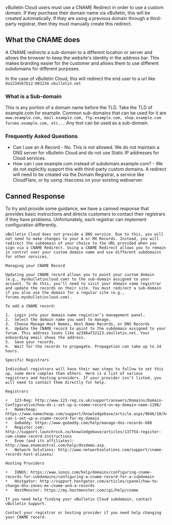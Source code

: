 
vBulletin Cloud users must use a CNAME Redirect in order to use a custom domain. If they purchase their domain name via vBulletin, this will be created automatically. If they are using a previous domain through a third-party registrar, then they must manually create this redirect.

## What the CNAME does

A CNAME redirects a sub-domain to a different location or server and allows the browser to keep the website's identity in the address bar. This makes branding easier for the customer and allows them to use different subdomains for different purposes.

In the case of vBulletin Cloud, this will redirect the end user to a url like `0a1234567b12-001234.vbulletin.net`

### What is a Sub-domain

This is any portion of a domain name before the TLD. Take the TLD of example.com for example. Common sub-domains that can be used for it are `www.example.com, mail.example.com, ftp.example.com, shop.example.com forums.example.com, etc...` Any text can be used as a sub-domain.

### Frequently Asked Questions

- Can I use an A Record - No. This is not allowed. We do not maintain a DNS server for vBulletin Cloud and do not use Static IP addresses for Cloud services.
- How can I use example.com instead of subdomain.example.com? - We do not explicitly support this with third-party custom domains. A redirect will need to be created via the Domain Registrar, a service like CloudFlare, or by using .htaccess on your existing webserver.

## Canned Response

To try and provide some guidance, we have a canned response that provides basic instructions and directs customers to contact their registrars if they have problems. Unfortunately, each registrar can implement configuration differently.

```
vBulletin Cloud does not provide a DNS service. Due to this, you will not need to make changes to your A or MX Records. Instead, you will redirect the subdomain of your choice to the URL provided when you sign via a CNAME Redirect. Using a CNAME Redirect allows you to remain in control over your custom domain name and use different subdomains for other services.

Managing your CNAME Record

Updating your CNAME record allows you to point your custom domain (e.g., myvbulletincloud.com) to the sub-domain assigned to your account. To do this, you’ll need to visit your domain name registrar and update the records on their site. You must redirect a sub-domain if you also use the domain for a regular site (e.g., forums.myvbulletincloud.com).

To add a CNAME record:

1.	Login into your domain name registrar’s management panel.
2.	Select the domain name you want to manage.
3.	Choose Manage Host Names, Host Name Records, or DNS Records
4.	Update the CNAME record to point to the subdomain assigned to your forum. This address looks like a2398af32123.vbulletin.net. Your onboarding email shows the address.
5.	Save your records.
6.	Wait for the records to propagate. Propagation can take up to 24 hours.

Specific Registrars

Individual registrars will have their own steps to follow to set this up, some more complex than others. Here is a list of various registrars and hosting providers. If your provider isn’t listed, you will need to contact them directly for help.

Registrars

•	123-Reg: http://www.123-reg.co.uk/support/answers/Domains/Domain-Configuration/how-do-i-set-up-a-cname-record-on-my-domain-name-1198/
•	Namecheap: https://www.namecheap.com/support/knowledgebase/article.aspx/9646/10/how-can-i-set-up-a-cname-record-for-my-domain
•	GoDaddy: https://www.godaddy.com/help/manage-dns-records-680
•	Register.com: http://support.launchrock.co/knowledgebase/articles/137754-register-com-cname-record-instructions
•	Enom (and its affiliates): http://www.enomcentral.com/help/dnsdemo.asp
•	Network Solutions: http://www.networksolutions.com/support/cname-records-host-aliases/

Hosting Providers

•	IONOS: https://www.ionos.com/help/domains/configuring-cname-records-for-subdomains/configuring-a-cname-record-for-a-subdomain
•	Hostgator: http://support.hostgator.com/articles/cpanel/how-to-change-dns-zones-mx-cname-and-a-records
•	HostMonster: https://my.hostmonster.com/cgi/help/cname

If you need help finding your vBulletin Cloud subdomain, contact vBulletin Support.

Contact your registrar or hosting provider if you need help changing your CNAME record.
```


